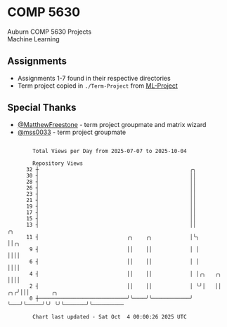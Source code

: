 # COMP 5630
Auburn COMP 5630 Projects  
Machine Learning

## Assignments
- Assignments 1-7 found in their respective directories
- Term project copied in `./Term-Project` from [ML-Project](https://github.com/wumphlett/ML-Project)

## Special Thanks
- [@MatthewFreestone](https://github.com/MatthewFreestone) - term project groupmate and matrix wizard
- [@mss0033](https://github.com/mss0033) - term project groupmate

```

        Total Views per Day from 2025-07-07 to 2025-10-04

        Repository Views
      32 ┼                                                ╭╮
      30 ┤                                                ││
      28 ┤                                                ││
      26 ┤                                                ││
      23 ┤                                                ││
      21 ┤                                                ││
      19 ┤                                                ││
      17 ┤                                                ││
      15 ┤                                                ││
      13 ┤                                                ││                ╭╮
      11 ┤                            ╭╮    ╭╮            │╰╮               ││╭╮
       9 ┤                            ││    ││            │ │               ││││
       6 ┤                            ││    ││            │ │               ││││
       4 ┤                            ││    ││            │ │╭╮   ╭╮        ││││
       2 ┤                            ││    ││            │ ╰╯│   ││     ╭╮╭╯│││       ╭╮
       0 ┼────────────────────────────╯╰────╯╰────────────╯   ╰───╯╰─────╯╰╯ ╰╯╰───────╯╰──────────

        Chart last updated - Sat Oct  4 00:00:26 2025 UTC
        
```
